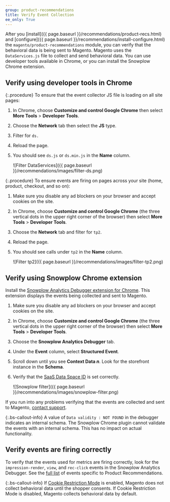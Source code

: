 ```yaml
---
group: product-recommendations
title: Verify Event Collection
ee_only: True
---
```


After you [install]({{ page.baseurl }}/recommendations/product-recs.html) and [configure]({{ page.baseurl }}/recommendations/install-configure.html) the `magento/product-recommendations` module, you can verify that the behavioral data is being sent to Magento. Magento uses the `DataServices.js` file to collect and send behavioral data. You can use developer tools available in Chrome, or you can install the Snowplow Chrome extension.

## Verify using developer tools in Chrome

{:.procedure}
To ensure that the event collector JS file is loading on all site pages:

1. In Chrome, choose **Customize and control Google Chrome** then select **More Tools** > **Developer Tools**.
1. Choose the **Network** tab then select the **JS** type.
1. Filter for `ds.`
1. Reload the page.
1. You should see `ds.js` or `ds.min.js` in the **Name** column.

    ![Filter DataServices]({{ page.baseurl }}/recommendations/images/filter-ds.png)

{:.procedure}
To ensure events are firing on pages across your site (home, product, checkout, and so on):

1. Make sure you disable any ad blockers on your browser and accept cookies on the site.
1. In Chrome, choose **Customize and control Google Chrome** (the three vertical dots in the upper right corner of the browser) then select **More Tools** > **Developer Tools**.
1. Choose the **Network** tab and filter for `tp2`.
1. Reload the page.
1. You should see calls under `tp2` in the **Name** column.

    ![Filter tp2]({{ page.baseurl }}/recommendations/images/filter-tp2.png)

## Verify using Snowplow Chrome extension

Install the [Snowplow Analytics Debugger extension for Chrome](https://chrome.google.com/webstore/detail/snowplow-analytics-debugg/jbnlcgeengmijcghameodeaenefieedm). This extension displays the events being collected and sent to Magento.

1. Make sure you disable any ad blockers on your browser and accept cookies on the site.

1. In Chrome, choose **Customize and control Google Chrome** (the three vertical dots in the upper right corner of the browser) then select **More Tools** > **Developer Tools**.

1. Choose the **Snowplow Analytics Debugger** tab.

1. Under the **Event** column, select **Structured Event**.

1. Scroll down until you see **Context Data _n_**. Look for the storefront instance in the **Schema**.

1. Verify that the [SaaS Data Space ID](https://docs.magento.com/m2/ce/user_guide/configuration/services/saas.html) is set correctly.

    ![Snowplow filter]({{ page.baseurl }}/recommendations/images/snowplow-filter.png)

If you run into any problems verifying that the events are collected and sent to Magento, [contact support](https://support.magento.com/hc/en-us).

{:.bs-callout-info}
A value of `Data validity : NOT FOUND` in the debugger indicates an internal schema. The Snowplow Chrome plugin cannot validate the events with an internal schema. This has no impact on actual functionality.

## Verify events are firing correctly

To verify that the events used for metrics are firing correctly, look for the `impression-render`, `view`, and `rec-click` events in the Snowplow Analytics Debugger. See the [full list](https://devdocs.magento.com/recommendations/events.html) of events specific to Product Recommendations.

{:.bs-callout-info}
If [Cookie Restriction Mode](https://docs.magento.com/m2/ce/user_guide/stores/compliance-cookie-restriction-mode.html) is enabled, Magento does not collect behavioral data until the shopper consents. If Cookie Restriction Mode is disabled, Magento collects behavioral data by default.
